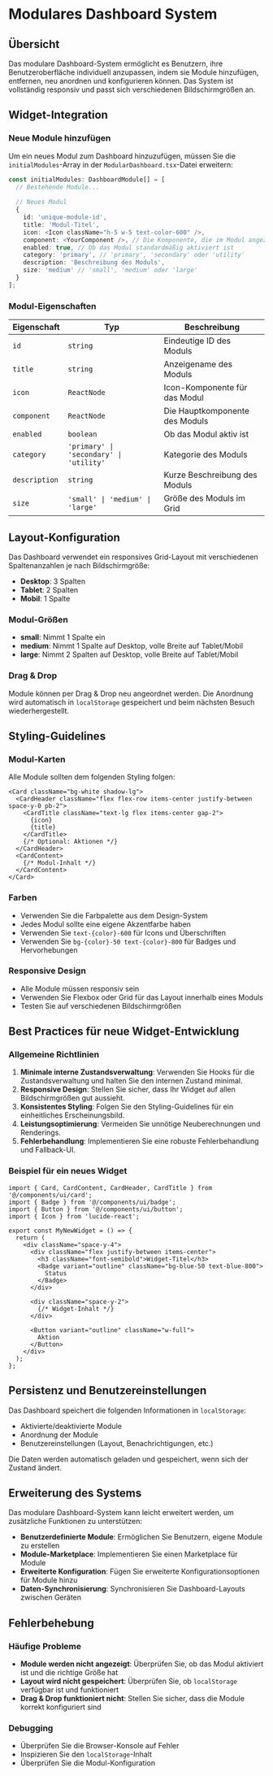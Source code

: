 # Modulares Dashboard System

## Übersicht

Das modulare Dashboard-System ermöglicht es Benutzern, ihre Benutzeroberfläche individuell anzupassen, indem sie Module hinzufügen, entfernen, neu anordnen und konfigurieren können. Das System ist vollständig responsiv und passt sich verschiedenen Bildschirmgrößen an.

## Widget-Integration

### Neue Module hinzufügen

Um ein neues Modul zum Dashboard hinzuzufügen, müssen Sie die `initialModules`-Array in der `ModularDashboard.tsx`-Datei erweitern:

```typescript
const initialModules: DashboardModule[] = [
  // Bestehende Module...
  
  // Neues Modul
  {
    id: 'unique-module-id',
    title: 'Modul-Titel',
    icon: <Icon className="h-5 w-5 text-color-600" />,
    component: <YourComponent />, // Die Komponente, die im Modul angezeigt wird
    enabled: true, // Ob das Modul standardmäßig aktiviert ist
    category: 'primary', // 'primary', 'secondary' oder 'utility'
    description: 'Beschreibung des Moduls',
    size: 'medium' // 'small', 'medium' oder 'large'
  }
];
```

### Modul-Eigenschaften

| Eigenschaft | Typ | Beschreibung |
|-------------|-----|-------------|
| `id` | `string` | Eindeutige ID des Moduls |
| `title` | `string` | Anzeigename des Moduls |
| `icon` | `ReactNode` | Icon-Komponente für das Modul |
| `component` | `ReactNode` | Die Hauptkomponente des Moduls |
| `enabled` | `boolean` | Ob das Modul aktiv ist |
| `category` | `'primary' \| 'secondary' \| 'utility'` | Kategorie des Moduls |
| `description` | `string` | Kurze Beschreibung des Moduls |
| `size` | `'small' \| 'medium' \| 'large'` | Größe des Moduls im Grid |

## Layout-Konfiguration

Das Dashboard verwendet ein responsives Grid-Layout mit verschiedenen Spaltenanzahlen je nach Bildschirmgröße:

- **Desktop**: 3 Spalten
- **Tablet**: 2 Spalten
- **Mobil**: 1 Spalte

### Modul-Größen

- **small**: Nimmt 1 Spalte ein
- **medium**: Nimmt 1 Spalte auf Desktop, volle Breite auf Tablet/Mobil
- **large**: Nimmt 2 Spalten auf Desktop, volle Breite auf Tablet/Mobil

### Drag & Drop

Module können per Drag & Drop neu angeordnet werden. Die Anordnung wird automatisch in `localStorage` gespeichert und beim nächsten Besuch wiederhergestellt.

## Styling-Guidelines

### Modul-Karten

Alle Module sollten dem folgenden Styling folgen:

```tsx
<Card className="bg-white shadow-lg">
  <CardHeader className="flex flex-row items-center justify-between space-y-0 pb-2">
    <CardTitle className="text-lg flex items-center gap-2">
      {icon}
      {title}
    </CardTitle>
    {/* Optional: Aktionen */}
  </CardHeader>
  <CardContent>
    {/* Modul-Inhalt */}
  </CardContent>
</Card>
```

### Farben

- Verwenden Sie die Farbpalette aus dem Design-System
- Jedes Modul sollte eine eigene Akzentfarbe haben
- Verwenden Sie `text-{color}-600` für Icons und Überschriften
- Verwenden Sie `bg-{color}-50 text-{color}-800` für Badges und Hervorhebungen

### Responsive Design

- Alle Module müssen responsiv sein
- Verwenden Sie Flexbox oder Grid für das Layout innerhalb eines Moduls
- Testen Sie auf verschiedenen Bildschirmgrößen

## Best Practices für neue Widget-Entwicklung

### Allgemeine Richtlinien

1. **Minimale interne Zustandsverwaltung**: Verwenden Sie Hooks für die Zustandsverwaltung und halten Sie den internen Zustand minimal.
2. **Responsive Design**: Stellen Sie sicher, dass Ihr Widget auf allen Bildschirmgrößen gut aussieht.
3. **Konsistentes Styling**: Folgen Sie den Styling-Guidelines für ein einheitliches Erscheinungsbild.
4. **Leistungsoptimierung**: Vermeiden Sie unnötige Neuberechnungen und Renderings.
5. **Fehlerbehandlung**: Implementieren Sie eine robuste Fehlerbehandlung und Fallback-UI.

### Beispiel für ein neues Widget

```tsx
import { Card, CardContent, CardHeader, CardTitle } from '@/components/ui/card';
import { Badge } from '@/components/ui/badge';
import { Button } from '@/components/ui/button';
import { Icon } from 'lucide-react';

export const MyNewWidget = () => {
  return (
    <div className="space-y-4">
      <div className="flex justify-between items-center">
        <h3 className="font-semibold">Widget-Titel</h3>
        <Badge variant="outline" className="bg-blue-50 text-blue-800">
          Status
        </Badge>
      </div>
      
      <div className="space-y-2">
        {/* Widget-Inhalt */}
      </div>
      
      <Button variant="outline" className="w-full">
        Aktion
      </Button>
    </div>
  );
};
```

## Persistenz und Benutzereinstellungen

Das Dashboard speichert die folgenden Informationen in `localStorage`:

- Aktivierte/deaktivierte Module
- Anordnung der Module
- Benutzereinstellungen (Layout, Benachrichtigungen, etc.)

Die Daten werden automatisch geladen und gespeichert, wenn sich der Zustand ändert.

## Erweiterung des Systems

Das modulare Dashboard-System kann leicht erweitert werden, um zusätzliche Funktionen zu unterstützen:

- **Benutzerdefinierte Module**: Ermöglichen Sie Benutzern, eigene Module zu erstellen
- **Module-Marketplace**: Implementieren Sie einen Marketplace für Module
- **Erweiterte Konfiguration**: Fügen Sie erweiterte Konfigurationsoptionen für Module hinzu
- **Daten-Synchronisierung**: Synchronisieren Sie Dashboard-Layouts zwischen Geräten

## Fehlerbehebung

### Häufige Probleme

- **Module werden nicht angezeigt**: Überprüfen Sie, ob das Modul aktiviert ist und die richtige Größe hat
- **Layout wird nicht gespeichert**: Überprüfen Sie, ob `localStorage` verfügbar ist und funktioniert
- **Drag & Drop funktioniert nicht**: Stellen Sie sicher, dass die Module korrekt konfiguriert sind

### Debugging

- Überprüfen Sie die Browser-Konsole auf Fehler
- Inspizieren Sie den `localStorage`-Inhalt
- Überprüfen Sie die Modul-Konfiguration